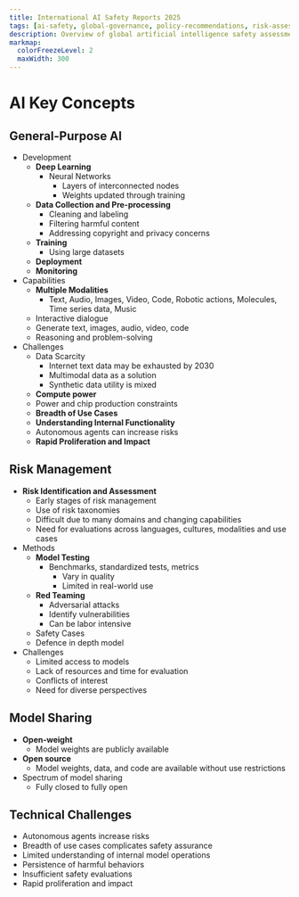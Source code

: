 ```yaml
---
title: International AI Safety Reports 2025
tags: [ai-safety, global-governance, policy-recommendations, risk-assessment, regulatory-framework, international-cooperation]
description: Overview of global artificial intelligence safety assessment and policy recommendations from international governing bodies.
markmap:
  colorFreezeLevel: 2
  maxWidth: 300
---
```


# AI Key Concepts

## General-Purpose AI
  - Development
    - **Deep Learning**
      - Neural Networks
        - Layers of interconnected nodes
        - Weights updated through training
    - **Data Collection and Pre-processing**
      - Cleaning and labeling
      - Filtering harmful content
      - Addressing copyright and privacy concerns
    - **Training**
      - Using large datasets
    - **Deployment**
    - **Monitoring**
  - Capabilities
    - **Multiple Modalities**
      - Text, Audio, Images, Video, Code, Robotic actions, Molecules, Time series data, Music
    - Interactive dialogue
    - Generate text, images, audio, video, code
    - Reasoning and problem-solving
  - Challenges
    - Data Scarcity
      - Internet text data may be exhausted by 2030
      - Multimodal data as a solution
      - Synthetic data utility is mixed
    - **Compute power**
    - Power and chip production constraints
    - **Breadth of Use Cases**
    - **Understanding Internal Functionality**
    - Autonomous agents can increase risks
    - **Rapid Proliferation and Impact**

## Risk Management
  - **Risk Identification and Assessment**
    - Early stages of risk management
    - Use of risk taxonomies
    - Difficult due to many domains and changing capabilities
    -  Need for evaluations across languages, cultures, modalities and use cases
  - Methods
    - **Model Testing**
      - Benchmarks, standardized tests, metrics
        - Vary in quality
        - Limited in real-world use
    - **Red Teaming**
      -  Adversarial attacks
      -  Identify vulnerabilities
      -  Can be labor intensive
    - Safety Cases
    - Defence in depth model
  - Challenges
    - Limited access to models
    - Lack of resources and time for evaluation
    - Conflicts of interest
    - Need for diverse perspectives

## Model Sharing
  - **Open-weight**
    - Model weights are publicly available
  - **Open source**
    - Model weights, data, and code are available without use restrictions
  - Spectrum of model sharing
    - Fully closed to fully open

## Technical Challenges
  - Autonomous agents increase risks
  - Breadth of use cases complicates safety assurance
  - Limited understanding of internal model operations
  - Persistence of harmful behaviors
  - Insufficient safety evaluations
  - Rapid proliferation and impact